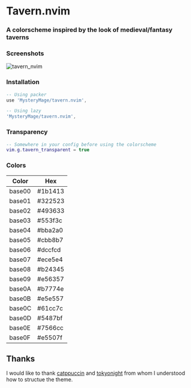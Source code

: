 # Tavern.nvim

### A colorscheme inspired by the look of medieval/fantasy taverns

### Screenshots
![tavern_nvim](https://github.com/MysteryMage/tavern.nvim/assets/36642316/b035bff9-b1de-4c8a-8943-a2ed03c10c3d)

### Installation
```lua
-- Using packer
use 'MysteryMage/tavern.nvim',

-- Using lazy
'MysteryMage/tavern.nvim',

```

### Transparency
```lua
-- Somewhere in your config before using the colorscheme
vim.g.tavern_transparent = true
```

### Colors
| Color      | Hex        |
|------------|------------|
| base00     | #1b1413    |
| base01     | #322523    |
| base02     | #493633    |
| base03     | #553f3c    |
| base04     | #bba2a0    |
| base05     | #cbb8b7    |
| base06     | #dccfcd    |
| base07     | #ece5e4    |
| base08     | #b24345    |
| base09     | #e56357    |
| base0A     | #b7774e    |
| base0B     | #e5e557    |
| base0C     | #61cc7c    |
| base0D     | #5487bf    |
| base0E     | #7566cc    |
| base0F     | #e5507f    |
               
## Thanks
I would like to thank [catppuccin](https://github.com/catppuccin/nvim)
and [tokyonight](https://github.com/folke/tokyonight.nvim) from whom I understood how to structue the theme.
